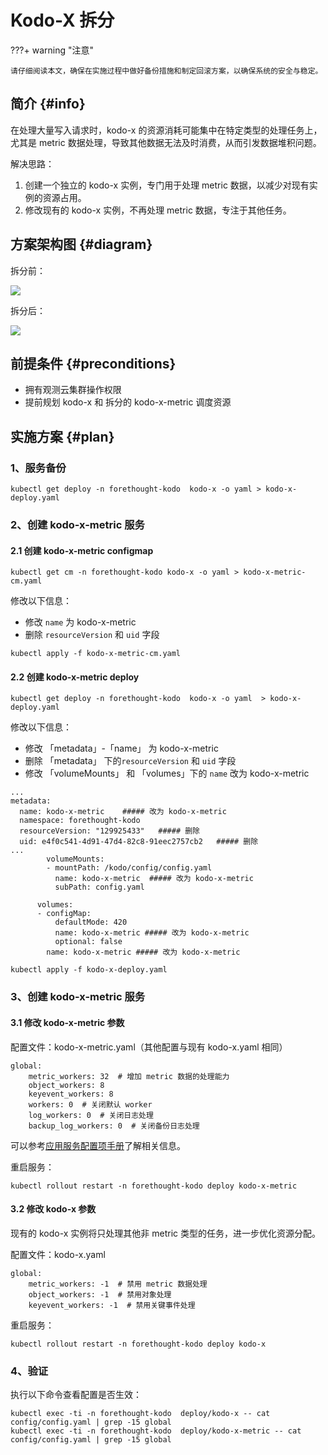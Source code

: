 # Kodo-X 拆分

???+ warning "注意"

    请仔细阅读本文，确保在实施过程中做好备份措施和制定回滚方案，以确保系统的安全与稳定。



## 简介 {#info}

在处理大量写入请求时，kodo-x 的资源消耗可能集中在特定类型的处理任务上，尤其是 metric 数据处理，导致其他数据无法及时消费，从而引发数据堆积问题。

解决思路：

1. 创建一个独立的 kodo-x 实例，专门用于处理 metric 数据，以减少对现有实例的资源占用。
2. 修改现有的 kodo-x 实例，不再处理 metric 数据，专注于其他任务。


## 方案架构图 {#diagram}

拆分前：

![](img/kodo-x-split-01.png)


拆分后：

![](img/kodo-x-split-02.png)


## 前提条件 {#preconditions}


- 拥有观测云集群操作权限
- 提前规划 kodo-x 和 拆分的 kodo-x-metric 调度资源


## 实施方案 {#plan}

### 1、服务备份

```shell
kubectl get deploy -n forethought-kodo  kodo-x -o yaml > kodo-x-deploy.yaml
```

### 2、创建 kodo-x-metric 服务

#### 2.1 创建 kodo-x-metric configmap

```shell
kubectl get cm -n forethought-kodo kodo-x -o yaml > kodo-x-metric-cm.yaml
```


修改以下信息：
- 修改 `name` 为 kodo-x-metric
- 删除 `resourceVersion` 和 `uid` 字段

```shell
kubectl apply -f kodo-x-metric-cm.yaml
```

#### 2.2 创建 kodo-x-metric deploy

```shell
kubectl get deploy -n forethought-kodo  kodo-x -o yaml  > kodo-x-deploy.yaml
```

修改以下信息：
- 修改 「metadata」-「name」 为 kodo-x-metric
- 删除 「metadata」 下的`resourceVersion` 和 `uid` 字段
- 修改 「volumeMounts」 和 「volumes」下的 `name` 改为  kodo-x-metric

```shell
...
metadata:
  name: kodo-x-metric    ##### 改为 kodo-x-metric
  namespace: forethought-kodo 
  resourceVersion: "129925433"   ##### 删除
  uid: e4f0c541-4d91-47d4-82c8-91eec2757cb2   ##### 删除
...
        volumeMounts:
        - mountPath: /kodo/config/config.yaml
          name: kodo-x-metric  ##### 改为 kodo-x-metric
          subPath: config.yaml

      volumes:
      - configMap:
          defaultMode: 420
          name: kodo-x-metric ##### 改为 kodo-x-metric
          optional: false
        name: kodo-x-metric ##### 改为 kodo-x-metric

```

```shell
kubectl apply -f kodo-x-deploy.yaml
```

### 3、创建 kodo-x-metric 服务

#### 3.1 修改 kodo-x-metric 参数

配置文件：kodo-x-metric.yaml（其他配置与现有 kodo-x.yaml 相同）

```shell
global:
    metric_workers: 32  # 增加 metric 数据的处理能力
    object_workers: 8
    keyevent_workers: 8
    workers: 0  # 关闭默认 worker
    log_workers: 0  # 关闭日志处理
    backup_log_workers: 0  # 关闭备份日志处理
```

可以参考[应用服务配置项手册](application-configuration-guide.md)了解相关信息。

重启服务：

```shell
kubectl rollout restart -n forethought-kodo deploy kodo-x-metric
```

#### 3.2 修改 kodo-x 参数

现有的 kodo-x 实例将只处理其他非 metric 类型的任务，进一步优化资源分配。

配置文件：kodo-x.yaml

```shell
global:
    metric_workers: -1  # 禁用 metric 数据处理
    object_workers: -1  # 禁用对象处理
    keyevent_workers: -1  # 禁用关键事件处理
```

重启服务：

```shell
kubectl rollout restart -n forethought-kodo deploy kodo-x
```

### 4、验证

执行以下命令查看配置是否生效：

```
kubectl exec -ti -n forethought-kodo  deploy/kodo-x -- cat config/config.yaml | grep -15 global
kubectl exec -ti -n forethought-kodo  deploy/kodo-x-metric -- cat config/config.yaml | grep -15 global
```

